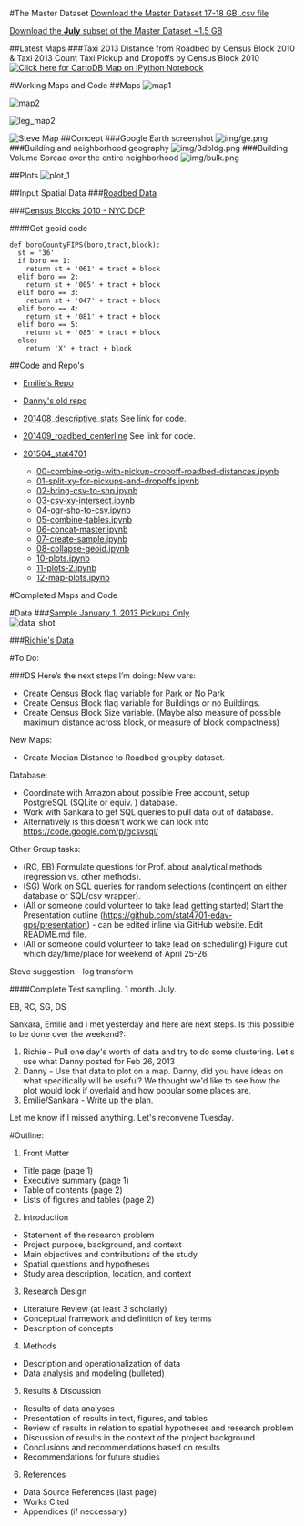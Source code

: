 #The Master Dataset
[Download the Master Dataset 17-18 GB .csv file](https://www.dropbox.com/s/c1lcdjp8x66fehe/taxi_2013.csv?dl=0)

[Download the **July** subset of the Master Dataset ~1.5 GB](https://www.dropbox.com/s/n640541r8qe52ie/taxi_2013_m07.csv?dl=0)

##Latest Maps
###Taxi 2013 Distance from Roadbed by Census Block 2010 & Taxi 2013 Count Taxi Pickup and Dropoffs by Census Block 2010
[![Click here for CartoDB Map on IPython Notebook](img/cartodb_screenshot.png)](http://nbviewer.ipython.org/github/nygeog/taxi/blob/master/tasks/201504_stat4701/12-map-plots.ipynb)

#Working Maps and Code
##Maps
![map1](https://raw.githubusercontent.com/stat4701-edav-gps/gps-taxi/master/img/bldg_distance.png)

![map2](https://raw.githubusercontent.com/stat4701-edav-gps/gps-taxi/master/img/midtown_20130101.png)

![leg_map2](https://raw.githubusercontent.com/stat4701-edav-gps/gps-taxi/master/img/midtown_20130101_legend.png)

![Steve Map](img/gps_map_v02.png)
##Concept
###Google Earth screenshot
![img/ge.png](img/ge.png)
###Building and neighborhood geography
![img/3dbldg.png](img/3dbldg.png)
###Building Volume Spread over the entire neighborhood
![img/bulk.png](img/bulk.png)


##Plots
![plot_1](https://raw.githubusercontent.com/stat4701-edav-gps/gps-taxi/master/img/plot_1.png)

##Input Spatial Data
###[Roadbed Data](https://data.cityofnewyork.us/City-Government/Roadbed/xgwd-7vhd)

###[Census Blocks 2010 - NYC DCP](http://www.nyc.gov/html/dcp/download/bytes/nycb2010_11a.zip)

####Get geoid code

	def boroCountyFIPS(boro,tract,block):
	  st = '36'
	  if boro == 1:
	    return st + '061' + tract + block
	  elif boro == 2:
	    return st + '005' + tract + block
	  elif boro == 3:
	    return st + '047' + tract + block
	  elif boro == 4:
	    return st + '081' + tract + block
	  elif boro == 5:
	    return st + '085' + tract + block
	  else:
	    return 'X' + tract + block

##Code and Repo's
* [Emilie's Repo](https://github.com/embruze/edav/blob/gh-pages/_posts/2015-03-30-redsproject.md)

* [Danny's old repo](https://github.com/nygeog/gps_urban)

* [201408_descriptive_stats](https://github.com/nygeog/taxi/tree/master/tasks/201408_descriptive_stats) See link for code. 

* [201409_roadbed_centerline](https://github.com/nygeog/taxi/tree/master/tasks/201409_roadbed_centerline) See link for code. 

* [201504_stat4701](https://github.com/nygeog/taxi/tree/master/tasks/201504_stat4701)

	* [00-combine-orig-with-pickup-dropoff-roadbed-distances.ipynb](http://nbviewer.ipython.org/github/nygeog/taxi/blob/master/tasks/201504_stat4701/00-combine-orig-with-pickup-dropoff-roadbed-distances.ipynb)
	* [01-split-xy-for-pickups-and-dropoffs.ipynb](http://nbviewer.ipython.org/github/nygeog/taxi/blob/master/tasks/201504_stat4701/01-split-xy-for-pickups-and-dropoffs.ipynb)
	* [02-bring-csv-to-shp.ipynb](http://nbviewer.ipython.org/github/nygeog/taxi/blob/master/tasks/201504_stat4701/02-bring-csv-to-shp.ipynb)
	* [03-csv-xy-intersect.ipynb](http://nbviewer.ipython.org/github/nygeog/taxi/blob/master/tasks/201504_stat4701/03-csv-xy-intersect.ipynb)
	* [04-ogr-shp-to-csv.ipynb](http://nbviewer.ipython.org/github/nygeog/taxi/blob/master/tasks/201504_stat4701/04-ogr-shp-to-csv.ipynb)
	* [05-combine-tables.ipynb](http://nbviewer.ipython.org/github/nygeog/taxi/blob/master/tasks/201504_stat4701/05-combine-tables.ipynb)
	* [06-concat-master.ipynb](http://nbviewer.ipython.org/github/nygeog/taxi/blob/master/tasks/201504_stat4701/06-concat-master.ipynb)
	* [07-create-sample.ipynb](http://nbviewer.ipython.org/github/nygeog/taxi/blob/master/tasks/201504_stat4701/07-create-sample.ipynb)
	* [08-collapse-geoid.ipynb](http://nbviewer.ipython.org/github/nygeog/taxi/blob/master/tasks/201504_stat4701/08-collapse-geoid.ipynb)
	* [10-plots.ipynb](http://nbviewer.ipython.org/github/nygeog/taxi/blob/master/tasks/201504_stat4701/10-plots.ipynb)
	* [11-plots-2.ipynb](http://nbviewer.ipython.org/github/nygeog/taxi/blob/master/tasks/201504_stat4701/11-plots-2.ipynb)
	* [12-map-plots.ipynb](http://nbviewer.ipython.org/github/nygeog/taxi/blob/master/tasks/201504_stat4701/12-map-plots.ipynb)
	
#Completed Maps and Code

#Data
###[Sample January 1, 2013 Pickups Only](https://github.com/stat4701-edav-gps/gps-taxi/blob/master/data/p_20130101_avg_dist.csv)	
![data_shot](https://raw.githubusercontent.com/stat4701-edav-gps/gps-taxi/master/img/data_shot.png)
	
###[Richie's Data](https://github.com/stat4701-edav-gps/gps-taxi/tree/master/data/rc_data/Archive)
	
#To Do:

###DS 
Here’s the next steps I’m doing:
New vars:

* Create Census Block flag variable for Park or No Park 
* Create Census Block flag variable for Buildings or no Buildings.
* Create Census Block Size variable. (Maybe also measure of possible maximum distance across block, or measure of block compactness) 

New Maps:

* Create Median Distance to Roadbed groupby dataset.

Database:

* Coordinate with Amazon about possible Free account, setup PostgreSQL (SQLite or equiv. ) database.
* Work with Sankara to get SQL queries to pull data out of database. 
* Alternatively is this doesn’t work we can look into https://code.google.com/p/gcsvsql/



Other Group tasks:

* (RC, EB) Formulate questions for Prof. about analytical methods (regression vs. other methods).
* (SG) Work on SQL queries for random selections (contingent on either database or SQL/csv wrapper). 
* (All or someone could volunteer to take lead getting started) Start the Presentation outline (https://github.com/stat4701-edav-gps/presentation) - can be edited inline via GitHub website. Edit README.md file.  
* (All or someone could volunteer to take lead on scheduling) Figure out which day/time/place for weekend of April 25-26. 


Steve suggestion - log transform

####Complete
Test sampling. 
1 month. July. 





EB, RC, SG, DS

Sankara, Emilie and I met yesterday and here are next steps. Is this possible to be done over the weekend?:

1. Richie - Pull one day's worth of data and try to do some clustering. Let's use what Danny posted for Feb 26, 2013
2. Danny - Use that data to plot on a map. Danny, did you have ideas on what specifically will be useful? We thought we'd like to see how the plot would look if overlaid and how popular some places are.
3. Emilie/Sankara - Write up the plan.

Let me know if I missed anything. Let's reconvene Tuesday.

#Outline:
1) Front Matter

* Title page (page 1)
* Executive summary (page 1)
* Table of contents (page 2)
* Lists of figures and tables (page 2)

2) Introduction

* Statement of the research problem
* Project purpose, background, and context
* Main objectives and contributions of the study
* Spatial questions and hypotheses
* Study area description, location, and context

3) Research Design

* Literature Review (at least 3 scholarly)
* Conceptual framework and definition of key terms
* Description of concepts

4) Methods

* Description and operationalization of data
* Data analysis and modeling (bulleted)


5) Results & Discussion

* Results of data analyses
* Presentation of results in text, figures, and tables
* Review of results in relation to spatial hypotheses and research problem
* Discussion of results in the context of the project background
* Conclusions and recommendations based on results
* Recommendations for future studies

6) References	

* Data Source References (last page)
* Works Cited
* Appendices (if neccessary)